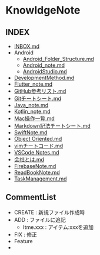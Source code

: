 # KnowldgeNote
## INDEX
- [INBOX.md](INBOX.md)
- Android
  - [Android_Folder_Structure.md](Android/Android_Folder_Structure.md)
  - [Android_note.md](Android/Android_note.md)
  - [AndroidStudio.md](Android/AndroidStudio.md)
- [DevelopmentMethod.md](DevelopmentMethod.md)
- [Flutter_note.md](Flutter_note.md)
- [GitHub参考リスト.md](GitHub参考リスト.md)
- [Gitチートシート.md](Gitチートシート.md)
- [Java_note.md](Java_note.md)
- [Kotlin_note.md](Kotlin_note.md)
- [Mac操作一覧.md](Mac操作一覧.md)
- [Markdown記法チートシート.md](Markdown記法チートシート.md)
- [SwiftNote.md](SwiftNote.md)
- [Object Oriented.md](Object%20Oriented.md)
- [vimチートコード.md](vimチートコード.md)
- [VSCode Notes.md](VSCode%20Notes.md)
- [会社とは.md](会社とは.md)
- [FirebaseNote.md](FirebaseNote.md)
- [ReadBookNote.md](ReadBookNote.md)
- [TaskManagement.md](TaskManagement.md)

## CommentList
- CREATE : 新規ファイル作成時
- ADD : ファイルに追記
  - Itme.xxx : アイテム:xxxを追加
- FIX : 修正
- Feature
- 